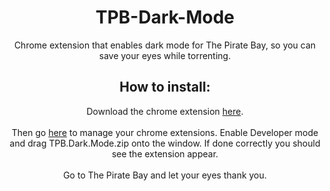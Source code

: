 <h1 align="center">TPB-Dark-Mode</h1>
<p align="center">Chrome extension that enables dark mode for The Pirate Bay, so you can save your eyes while torrenting.</p>
<h2 align="center">How to install:</h2>
<p align="center">Download the chrome extension <a href="https://github.com/TonicGaro/TPB-Dark-Mode/releases/latest/download/TPB.Dark.Mode.zip">here</a>.<br><br>
Then go <a href="https://chrome://extensions/">here</a> to manage your chrome extensions. Enable Developer mode and drag TPB.Dark.Mode.zip onto the window. If done correctly you should see the extension appear.<br><br>
Go to The Pirate Bay and let your eyes thank you.
